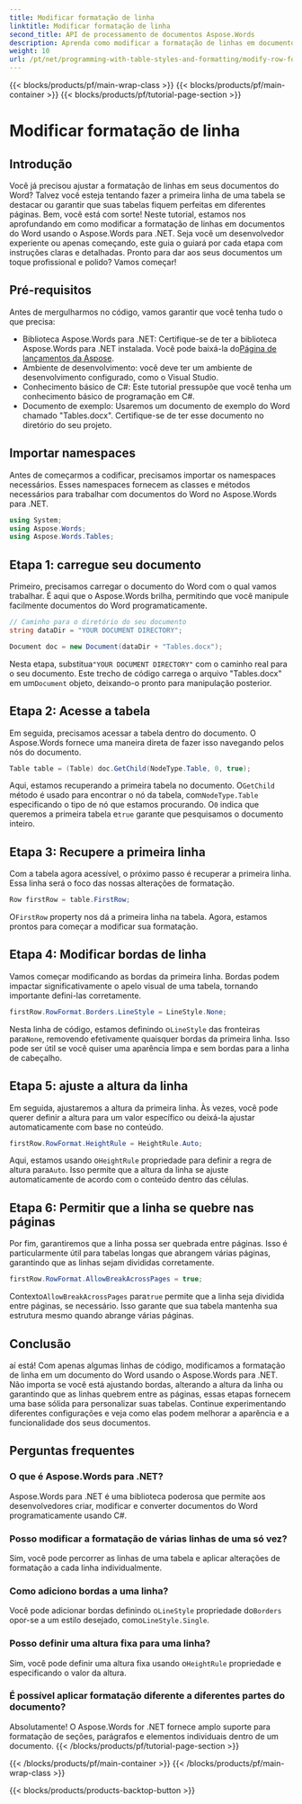 ```yaml
---
title: Modificar formatação de linha
linktitle: Modificar formatação de linha
second_title: API de processamento de documentos Aspose.Words
description: Aprenda como modificar a formatação de linhas em documentos do Word usando o Aspose.Words para .NET com nosso guia detalhado passo a passo. Perfeito para desenvolvedores de todos os níveis.
weight: 10
url: /pt/net/programming-with-table-styles-and-formatting/modify-row-formatting/
---
```


{{< blocks/products/pf/main-wrap-class >}}
{{< blocks/products/pf/main-container >}}
{{< blocks/products/pf/tutorial-page-section >}}

# Modificar formatação de linha

## Introdução

Você já precisou ajustar a formatação de linhas em seus documentos do Word? Talvez você esteja tentando fazer a primeira linha de uma tabela se destacar ou garantir que suas tabelas fiquem perfeitas em diferentes páginas. Bem, você está com sorte! Neste tutorial, estamos nos aprofundando em como modificar a formatação de linhas em documentos do Word usando o Aspose.Words para .NET. Seja você um desenvolvedor experiente ou apenas começando, este guia o guiará por cada etapa com instruções claras e detalhadas. Pronto para dar aos seus documentos um toque profissional e polido? Vamos começar!

## Pré-requisitos

Antes de mergulharmos no código, vamos garantir que você tenha tudo o que precisa:

- Biblioteca Aspose.Words para .NET: Certifique-se de ter a biblioteca Aspose.Words para .NET instalada. Você pode baixá-la do[Página de lançamentos da Aspose](https://releases.aspose.com/words/net/).
- Ambiente de desenvolvimento: você deve ter um ambiente de desenvolvimento configurado, como o Visual Studio.
- Conhecimento básico de C#: Este tutorial pressupõe que você tenha um conhecimento básico de programação em C#.
- Documento de exemplo: Usaremos um documento de exemplo do Word chamado "Tables.docx". Certifique-se de ter esse documento no diretório do seu projeto.

## Importar namespaces

Antes de começarmos a codificar, precisamos importar os namespaces necessários. Esses namespaces fornecem as classes e métodos necessários para trabalhar com documentos do Word no Aspose.Words para .NET.

```csharp
using System;
using Aspose.Words;
using Aspose.Words.Tables;
```

## Etapa 1: carregue seu documento

Primeiro, precisamos carregar o documento do Word com o qual vamos trabalhar. É aqui que o Aspose.Words brilha, permitindo que você manipule facilmente documentos do Word programaticamente.

```csharp
// Caminho para o diretório do seu documento
string dataDir = "YOUR DOCUMENT DIRECTORY";

Document doc = new Document(dataDir + "Tables.docx");
```

 Nesta etapa, substitua`"YOUR DOCUMENT DIRECTORY"` com o caminho real para o seu documento. Este trecho de código carrega o arquivo "Tables.docx" em um`Document` objeto, deixando-o pronto para manipulação posterior.

## Etapa 2: Acesse a tabela

Em seguida, precisamos acessar a tabela dentro do documento. O Aspose.Words fornece uma maneira direta de fazer isso navegando pelos nós do documento.

```csharp
Table table = (Table) doc.GetChild(NodeType.Table, 0, true);
```

Aqui, estamos recuperando a primeira tabela no documento. O`GetChild` método é usado para encontrar o nó da tabela, com`NodeType.Table` especificando o tipo de nó que estamos procurando. O`0` indica que queremos a primeira tabela e`true` garante que pesquisamos o documento inteiro.

## Etapa 3: Recupere a primeira linha

Com a tabela agora acessível, o próximo passo é recuperar a primeira linha. Essa linha será o foco das nossas alterações de formatação.

```csharp
Row firstRow = table.FirstRow;
```

 O`FirstRow` property nos dá a primeira linha na tabela. Agora, estamos prontos para começar a modificar sua formatação.

## Etapa 4: Modificar bordas de linha

Vamos começar modificando as bordas da primeira linha. Bordas podem impactar significativamente o apelo visual de uma tabela, tornando importante defini-las corretamente.

```csharp
firstRow.RowFormat.Borders.LineStyle = LineStyle.None;
```

 Nesta linha de código, estamos definindo o`LineStyle` das fronteiras para`None`, removendo efetivamente quaisquer bordas da primeira linha. Isso pode ser útil se você quiser uma aparência limpa e sem bordas para a linha de cabeçalho.

## Etapa 5: ajuste a altura da linha

Em seguida, ajustaremos a altura da primeira linha. Às vezes, você pode querer definir a altura para um valor específico ou deixá-la ajustar automaticamente com base no conteúdo.

```csharp
firstRow.RowFormat.HeightRule = HeightRule.Auto;
```

 Aqui, estamos usando o`HeightRule` propriedade para definir a regra de altura para`Auto`. Isso permite que a altura da linha se ajuste automaticamente de acordo com o conteúdo dentro das células.

## Etapa 6: Permitir que a linha se quebre nas páginas

Por fim, garantiremos que a linha possa ser quebrada entre páginas. Isso é particularmente útil para tabelas longas que abrangem várias páginas, garantindo que as linhas sejam divididas corretamente.

```csharp
firstRow.RowFormat.AllowBreakAcrossPages = true;
```

 Contexto`AllowBreakAcrossPages` para`true` permite que a linha seja dividida entre páginas, se necessário. Isso garante que sua tabela mantenha sua estrutura mesmo quando abrange várias páginas.

## Conclusão

aí está! Com apenas algumas linhas de código, modificamos a formatação de linha em um documento do Word usando o Aspose.Words para .NET. Não importa se você está ajustando bordas, alterando a altura da linha ou garantindo que as linhas quebrem entre as páginas, essas etapas fornecem uma base sólida para personalizar suas tabelas. Continue experimentando diferentes configurações e veja como elas podem melhorar a aparência e a funcionalidade dos seus documentos.

## Perguntas frequentes

### O que é Aspose.Words para .NET?
Aspose.Words para .NET é uma biblioteca poderosa que permite aos desenvolvedores criar, modificar e converter documentos do Word programaticamente usando C#.

### Posso modificar a formatação de várias linhas de uma só vez?
Sim, você pode percorrer as linhas de uma tabela e aplicar alterações de formatação a cada linha individualmente.

### Como adiciono bordas a uma linha?
 Você pode adicionar bordas definindo o`LineStyle` propriedade do`Borders` opor-se a um estilo desejado, como`LineStyle.Single`.

### Posso definir uma altura fixa para uma linha?
 Sim, você pode definir uma altura fixa usando o`HeightRule` propriedade e especificando o valor da altura.

### É possível aplicar formatação diferente a diferentes partes do documento?
Absolutamente! O Aspose.Words for .NET fornece amplo suporte para formatação de seções, parágrafos e elementos individuais dentro de um documento.
{{< /blocks/products/pf/tutorial-page-section >}}

{{< /blocks/products/pf/main-container >}}
{{< /blocks/products/pf/main-wrap-class >}}

{{< blocks/products/products-backtop-button >}}
